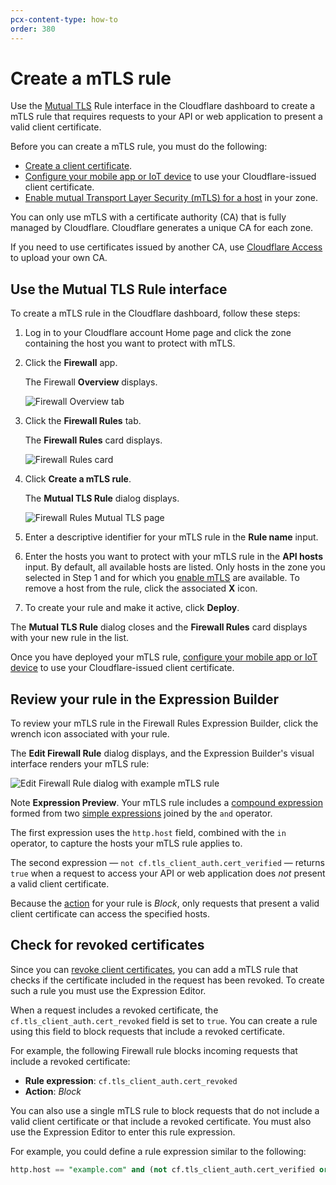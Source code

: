 ```yaml
---
pcx-content-type: how-to
order: 380
---
```


# Create a mTLS rule

Use the [Mutual TLS](/cf-firewall-rules/api-shield#mutual-tls-mtls) Rule interface in the Cloudflare dashboard to create a mTLS rule that requires requests to your API or web application to present a valid client certificate.

Before you can create a mTLS rule, you must do the following:

- [Create a client certificate](https://developers.cloudflare.com/ssl/client-certificates/create-a-client-certificate).
- [Configure your mobile app or IoT device](https://developers.cloudflare.com/ssl/client-certificates/configure-your-mobile-app-or-iot-device) to use your Cloudflare-issued client certificate.
- [Enable mutual Transport Layer Security (mTLS) for a host](https://developers.cloudflare.com/ssl/client-certificates/enable-mtls) in your zone.

<Aside type='warning' header='Important'>

You can only use mTLS with a certificate authority (CA) that is fully managed by Cloudflare. Cloudflare generates a unique CA for each zone.

If you need to use certificates issued by another CA, use [Cloudflare Access](https://developers.cloudflare.com/cloudflare-one/identity/devices/mutual-tls-authentication?) to upload your own CA.

</Aside>

## Use the Mutual TLS Rule interface

To create a mTLS rule in the Cloudflare dashboard, follow these steps:

1. Log in to your Cloudflare account Home page and click the zone containing the host you want to protect with mTLS.

1. Click the **Firewall** app.

    The Firewall **Overview** displays.

    ![Firewall Overview tab](../images/firewall-app-overview.png)

1. Click the **Firewall Rules** tab.

    The **Firewall Rules** card displays.

    ![Firewall Rules card](../images/firewall-rules-card.png)

1. Click **Create a mTLS rule**.

    The **Mutual TLS Rule** dialog displays.

    ![Firewall Rules Mutual TLS page](../images/firewall-rules-mutual-tls-page.png)

1. Enter a descriptive identifier for your mTLS rule in the **Rule name** input.

1. Enter the hosts you want to protect with your mTLS rule in the **API hosts** input. By default, all available hosts are listed. Only hosts in the zone you selected in Step 1 and for which you [enable mTLS](https://developers.cloudflare.com/ssl/client-certificates/enable-mtls) are available. To remove a host from the rule, click the associated **X** icon.

1. To create your rule and make it active, click **Deploy**.

The **Mutual TLS Rule** dialog closes and the **Firewall Rules** card displays with your new rule in the list.

Once you have deployed your mTLS rule, [configure your mobile app or IoT device](https://developers.cloudflare.com/ssl/client-certificates/configure-your-mobile-app-or-iot-device) to use your Cloudflare-issued client certificate.

## Review your rule in the Expression Builder

To review your mTLS rule in the Firewall Rules Expression Builder, click the wrench icon associated with your rule.

The **Edit Firewall Rule** dialog displays, and the Expression Builder's visual interface renders your mTLS rule:

![Edit Firewall Rule dialog with example mTLS rule](../images/firewall-rules-edit-firewall-rule-api-shield.png)

Note **Expression Preview**. Your mTLS rule includes a [compound expression](/cf-firewall-rules/fields-and-expressions/#compound-expressions) formed from two [simple expressions](/cf-firewall-rules/fields-and-expressions/#simple-expressions) joined by the `and` operator.

The first expression uses the `http.host` field, combined with the `in` operator, to capture the hosts your mTLS rule applies to.

The second expression — `not cf.tls_client_auth.cert_verified` — returns `true` when a request to access your API or web application does _not_ present a valid client certificate.

Because the [action](/cf-firewall-rules/actions) for your rule is _Block_, only requests that present a valid client certificate can access the specified hosts.

## Check for revoked certificates

Since you can [revoke client certificates](https://developers.cloudflare.com/ssl/client-certificates/revoke-client-certificate), you can add a mTLS rule that checks if the certificate included in the request has been revoked. To create such a rule you must use the Expression Editor.

When a request includes a revoked certificate, the `cf.tls_client_auth.cert_revoked` field is set to `true`. You can create a rule using this field to block requests that include a revoked certificate.

For example, the following Firewall rule blocks incoming requests that include a revoked certificate:

* **Rule expression**: `cf.tls_client_auth.cert_revoked`
* **Action**: _Block_

You can also use a single mTLS rule to block requests that do not include a valid client certificate or that include a revoked certificate. You must also use the Expression Editor to enter this rule expression.

For example, you could define a rule expression similar to the following:

```sql
http.host == "example.com" and (not cf.tls_client_auth.cert_verified or cf.tls_client_auth.cert_revoked)
```
